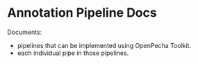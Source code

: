 
# Annotation Pipeline Docs

<!-- This is the project's homepage -->

Documents:
- pipelines that can be implemented using OpenPecha Toolkit.
- each individual pipe in those pipelines.